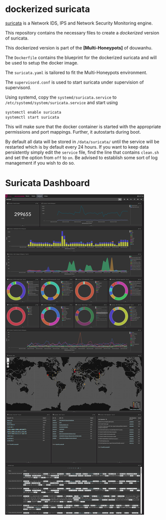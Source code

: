 # dockerized suricata


[suricata](http://suricata-ids.org/) is a Network IDS, IPS and Network Security Monitoring engine.

This repository contains the necessary files to create a *dockerized* version of suricata.

This dockerized version is part of the **[Multi-Honeypots]** of douwanhu.

The `Dockerfile` contains the blueprint for the dockerized suricata and will be used to setup the docker image.  

The `suricata.yaml` is tailored to fit the Multi-Honeypots environment.

The `supervisord.conf` is used to start suricata under supervision of supervisord.

Using systemd, copy the `systemd/suricata.service` to `/etc/systemd/system/suricata.service` and start using

```
systemctl enable suricata
systemctl start suricata
```

This will make sure that the docker container is started with the appropriate permissions and port mappings. Further, it autostarts during boot.

By default all data will be stored in `/data/suricata/` until the service will be restarted which is by default every 24 hours. If you want to keep data persistently simply edit the ``service`` file, find the line that contains ``clean.sh`` and set the option from ``off`` to ``on``. Be advised to establish some sort of log management if you wish to do so.

# Suricata Dashboard

![Suricata Dashboard](https://raw.githubusercontent.com/douwanhu/docker-suricata/master/doc/dashboard.png)
